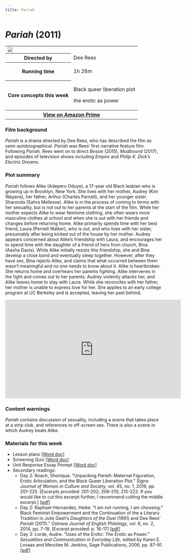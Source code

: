 ```yaml
---
title: Pariah
---
```

# *Pariah* (2011)

<table class="infobox"><tbody>
<tr><td colspan="2" class="infobox-center">

<a href="/modules/unit 2: drama/pariah.jpg">
<img src="/modules/unit 1: drama/pariah.jpg" class="infobox-poster" />
</a></td></tr>

<tr><th scope="row" class="infobox-label">Directed by</th><td class="infobox-data">
Dee Rees
</td></tr><tr><th scope="row" class="infobox-label">Running time</th><td class="infobox-data">

1h 26m

</td></tr><tr><th scope="row" class="infobox-label">Core concepts this week</th><td class="infobox-data">

<p>Black queer liberation plot</p>
<p>the erotic as power</p>

</td></tr><tr><th colspan="2" class="infobox-center">
<a href="https://www.amazon.com/Pariah-Adepero-Oduye/dp/B007RNXXSE">
View on Amazon Prime</a></th></tr></tbody></table>

### Film background
*Pariah* is a drama directed by Dee Rees, who has described the film as semi-autobiographical. *Pariah* was Rees’ first narrative feature film. Following *Pariah,* Rees went on to direct *Bessie* (2015), *Mudbound* (2017), and episodes of television shows including *Empire* and *Philip K. Dick’s Electric Dreams.*

### Plot summary
*Pariah* follows Alike (Adepero Oduye), a 17-year old Black lesbian who is growing up in Brooklyn, New York. She lives with her mother, Audrey (Kim Wayans), her father, Arthur (Charles Parnell), and her younger sister, Sharonda (Sahra Mellesse). Alike is in the process of coming to terms with her sexuality, but is not out to her parents at the start of the film. While her mother expects Alike to wear feminine clothing, she often wears more masculine clothes at school and when she is out with her friends and changes before returning home. Alike primarily spends time with her best friend, Laura (Pernell Walker), who is out, and who lives with her sister, presumably after being kicked out of the house by her mother. Audrey appears concerned about Alike’s friendship with Laura, and encourages her to spend time with the daughter of a friend of hers from church, Bina (Aasha Davis). While Alike initially resists this friendship, she and Bina develop a close bond and eventually sleep together. However, after they have sex, Bina rejects Alike, and claims that what occurred between them wasn’t meaningful and no one needs to know about it. Alike is heartbroken. She returns home and overhears her parents fighting. Alike intervenes in the fight and comes out to her parents. Audrey violently attacks her, and Alike leaves home to stay with Laura. While she reconciles with her father, her mother is unable to express love for her. She applies to an early college program at UC Berkeley and is accepted, leaving her past behind.

<div class="video-container">
<iframe width="560" height="315" src="https://www.youtube.com/embed/rbBiTlGhrPY" frameborder="0" allow="accelerometer; autoplay; clipboard-write; encrypted-media; gyroscope; picture-in-picture" allowfullscreen></iframe>
</div>

### Content warnings
*Pariah* contains discussion of sexuality, including a scene that takes place at a strip club, and references to off-screen sex. There is also a scene in which Audrey beats Alike.

### Materials for this week
* Lesson plans [<a href="/modules/unit 2: drama/Pariah LP.docx" download>Word doc</a>]
* Screening Quiz [<a href="/modules/unit 2: drama/Pariah Quiz.docx" download>Word doc</a>]
* Unit Response Essay Prompt [<a href="/modules/unit 2: drama/Unit Response Essay.docx" download>Word doc</a>]
* Secondary readings:
    * Day 2: Roach, Shoniqua. "Unpacking *Pariah*: Maternal Figuration, Erotic Articulation, and the Black Queer Liberation Plot." *Signs: Journal of Women in Culture and Society,* vol. 45, no. 1, 2019, pp. 201-225. [Excerpts provided: 201-202; 206-210; 215-222. If you would like to cut this excerpt further, I recommend cutting the middle excerpt.] [<a href="/modules/unit 2: drama/Unpacking Pariah.pdf" download>pdf</a>]
    * Day 2: Raphael-Hernandez, Heike. “I am not running, I am choosing:” Black Feminist Empowerment and the Continuation of the a Literary Tradition in Julie Dash’s *Daughters of the Dust* (1991) and Dee Rees’ *Pariah* (2011).” *Ostrava Journal of English Philology*, vol. 6, no. 2, 2014, pp. 7-18. [Excerpt provided: p. 16-17] [<a href="/modules/unit 2: drama/Pariah I Am Not Running.pdf" download>pdf</a>]
    * Day 3: Lorde, Audre. “Uses of the Erotic: The Erotic as Power.” *Sexualities and Communication in Everyday Life,* edited by Karen E. Lovaas and Mercilee M. Jenkins, Sage Publications, 2006, pp. 87-91. [<a href="/modules/unit 2: drama/The Uses of the Erotic.pdf" download>pdf</a>]
